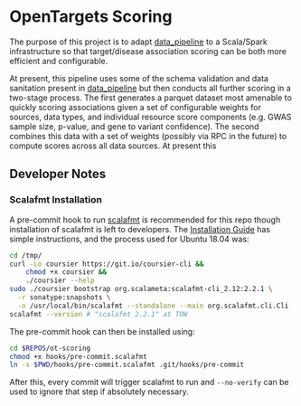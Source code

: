 # OpenTargets Scoring

The purpose of this project is to adapt [data_pipeline](https://github.com/opentargets/data_pipeline) to a Scala/Spark
infrastructure so that target/disease association scoring can be both more efficient and configurable.

At present, this pipeline uses some of the schema validation and data sanitation present in [data_pipeline]([data_pipeline](https://github.com/opentargets/data_pipeline))
but then conducts all further scoring in a two-stage process.  The first generates a parquet dataset most amenable to
quickly scoring associations given a set of configurable weights for sources, data types, and individual resource 
score components (e.g. GWAS sample size, p-value, and gene to variant confidence).  The second combines this data
with a set of weights (possibly via RPC in the future) to compute scores across all data sources.  At present this 


## Developer Notes

### Scalafmt Installation

A pre-commit hook to run [scalafmt](https://scalameta.org/scalafmt/) is recommended for 
this repo though installation of scalafmt is left to developers. The [Installation Guide](https://scalameta.org/scalafmt/docs/installation.html)
has simple instructions, and the process used for Ubuntu 18.04 was:

```bash
cd /tmp/  
curl -Lo coursier https://git.io/coursier-cli &&
    chmod +x coursier &&
    ./coursier --help
sudo ./coursier bootstrap org.scalameta:scalafmt-cli_2.12:2.2.1 \
  -r sonatype:snapshots \
  -o /usr/local/bin/scalafmt --standalone --main org.scalafmt.cli.Cli
scalafmt --version # "scalafmt 2.2.1" at TOW
```

The pre-commit hook can then be installed using:

```bash
cd $REPOS/ot-scoring
chmod +x hooks/pre-commit.scalafmt 
ln -s $PWD/hooks/pre-commit.scalafmt .git/hooks/pre-commit
```

After this, every commit will trigger scalafmt to run and ```--no-verify``` can be 
used to ignore that step if absolutely necessary.